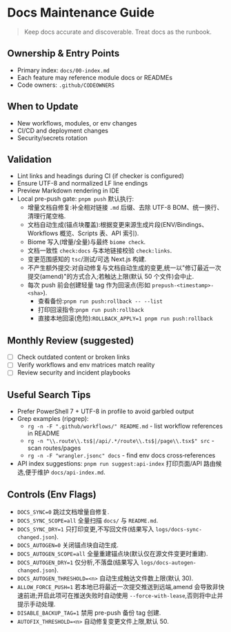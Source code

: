 # Docs Maintenance Guide

> Keep docs accurate and discoverable. Treat docs as the runbook.

## Ownership & Entry Points
- Primary index: `docs/00-index.md`
- Each feature may reference module docs or READMEs
- Code owners: `.github/CODEOWNERS`

## When to Update
- New workflows, modules, or env changes
- CI/CD and deployment changes
- Security/secrets rotation

## Validation
- Lint links and headings during CI (if checker is configured)
- Ensure UTF-8 and normalized LF line endings
- Preview Markdown rendering in IDE
- Local pre-push gate: `pnpm push` 默认执行:
  - 增量文档自修复:补全相对链接 `.md` 后缀、去除 UTF-8 BOM、统一换行、清理行尾空格.
  - 文档自动生成(锚点块覆盖):根据变更来源生成片段(ENV/Bindings、Workflows 概览、Scripts 表、API 索引).
  - Biome 写入(增量/全量)与最终 `biome check`.
  - 文档一致性 `check:docs` 与本地链接校验 `check:links`.
  - 变更范围感知的 `tsc`/测试/可选 Next.js 构建.
  - 不产生额外提交:对自动修复与文档自动生成的变更,统一以"修订最近一次提交(amend)"的方式合入;若触达上限(默认 50 个文件)会中止.
  - 每次 push 前会创建轻量 tag 作为回滚点(形如 `prepush-<timestamp>-<sha>`).
    - 查看备份:`pnpm run push:rollback -- --list`
    - 打印回滚指令:`pnpm run push:rollback`
    - 直接本地回滚(危险):`ROLLBACK_APPLY=1 pnpm run push:rollback`

## Monthly Review (suggested)
- [ ] Check outdated content or broken links
- [ ] Verify workflows and env matrices match reality
- [ ] Review security and incident playbooks

## Useful Search Tips
- Prefer PowerShell 7 + UTF-8 in profile to avoid garbled output
- Grep examples (ripgrep):
  - `rg -n -F ".github/workflows/" README.md` - list workflow references in README
  - `rg -n "\\.route\\.ts$|/api/.*/route\\.ts$|/page\\.tsx$" src` - scan routes/pages
  - `rg -n -F "wrangler.jsonc" docs` - find env docs cross‑references
- API index suggestions: `pnpm run suggest:api-index` 打印页面/API 路由候选,便于维护 `docs/api-index.md`.

## Controls (Env Flags)
- `DOCS_SYNC=0` 跳过文档增量自修复.
- `DOCS_SYNC_SCOPE=all` 全量扫描 `docs/` 与 `README.md`.
- `DOCS_SYNC_DRY=1` 只打印变更,不写回文件(结果写入 `logs/docs-sync-changed.json`).
- `DOCS_AUTOGEN=0` 关闭锚点块自动生成.
- `DOCS_AUTOGEN_SCOPE=all` 全量重建锚点块(默认仅在源文件变更时重建).
- `DOCS_AUTOGEN_DRY=1` 仅分析,不落盘(结果写入 `logs/docs-autogen-changed.json`).
- `DOCS_AUTOGEN_THRESHOLD=<n>` 自动生成触达文件数上限(默认 30).
 - `ALLOW_FORCE_PUSH=1` 若本地已将最近一次提交推送到远端,amend 会导致非快速前进;开启此项可在推送失败时自动使用 `--force-with-lease`,否则将中止并提示手动处理.
- `DISABLE_BACKUP_TAG=1` 禁用 pre-push 备份 tag 创建.
- `AUTOFIX_THRESHOLD=<n>` 自动修复变更文件上限,默认 50.
